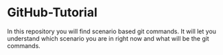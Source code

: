 # GitHub-Tutorial
In this repository you will find scenario based git commands. It will let you understand which scenario you are in right now and what will be the git commands.